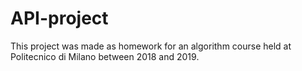 # API-project
This project was made as homework for an algorithm course held at Politecnico di Milano between 2018 and 2019.
